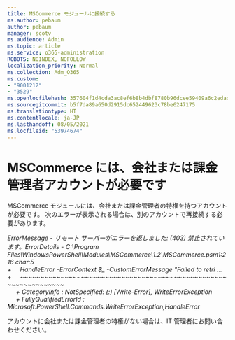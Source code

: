 ```yaml
---
title: MSCommerce モジュールに接続する
ms.author: pebaum
author: pebaum
manager: scotv
ms.audience: Admin
ms.topic: article
ms.service: o365-administration
ROBOTS: NOINDEX, NOFOLLOW
localization_priority: Normal
ms.collection: Adm_O365
ms.custom:
- "9001212"
- "3529"
ms.openlocfilehash: 357604f1d4cda3ac8ef6b8b4dbf8780b96dcee59409a6c2edad4a84d6adda62a
ms.sourcegitcommit: b5f7da89a650d2915dc652449623c78be6247175
ms.translationtype: HT
ms.contentlocale: ja-JP
ms.lasthandoff: 08/05/2021
ms.locfileid: "53974674"
---
```

# <a name="mscommerce-requires-a-company-or-billing-administrator-account"></a>MSCommerce には、会社または課金管理者アカウントが必要です

MSCommerce モジュールには、会社または課金管理者の特権を持つアカウントが必要です。 次のエラーが表示される場合は、別のアカウントで再接続する必要があります。

*ErrorMessage - リモート サーバーがエラーを返しました: (403) 禁止されています。ErrorDetails - C:\Program Files\WindowsPowerShell\Modules\MSCommerce\1.2\MSCommerce.psm1:216 char:5*<br>
*+&nbsp;&nbsp;&nbsp;&nbsp;&nbsp;HandleError -ErrorContext $_ -CustomErrorMessage "Failed to retri ...*<br>
\+&nbsp;&nbsp;&nbsp;&nbsp;&nbsp;~~~~~~~~~~~~~~~~~~~~~~~~~~~~~~~~~~~~~~~~~~~~~~~~~~~~~~~~~~~~~~~~~<br>
&nbsp;&nbsp;&nbsp;&nbsp;&nbsp;*+ CategoryInfo          : NotSpecified: (:) [Write-Error], WriteErrorException*<br>
&nbsp;&nbsp;&nbsp;&nbsp;&nbsp;*+ FullyQualifiedErrorId : Microsoft.PowerShell.Commands.WriteErrorException,HandleError*

アカウントに会社または課金管理者の特権がない場合は、IT 管理者にお問い合わせください。
